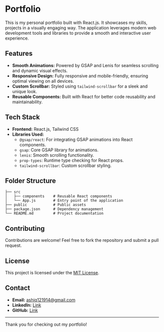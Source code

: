 # Portfolio

This is my personal portfolio built with React.js. It showcases my skills, projects in a visually engaging way. The application leverages modern web development tools and libraries to provide a smooth and interactive user experience.

## Features

- **Smooth Animations:** Powered by GSAP and Lenis for seamless scrolling and dynamic visual effects.
- **Responsive Design:** Fully responsive and mobile-friendly, ensuring optimal viewing on all devices.
- **Custom Scrollbar:** Styled using `tailwind-scrollbar` for a sleek and unique look.
- **Reusable Components:** Built with React for better code reusability and maintainability.

## Tech Stack

- **Frontend:** React.js, Tailwind CSS
- **Libraries Used:**
  - `@gsap/react`: For integrating GSAP animations into React components.
  - `gsap`: Core GSAP library for animations.
  - `lenis`: Smooth scrolling functionality.
  - `prop-types`: Runtime type checking for React props.
  - `tailwind-scrollbar`: Custom scrollbar styling.

## Folder Structure

```
├── src
│   ├── components    # Reusable React components
│   └── App.js        # Entry point of the application
├── public            # Public assets
├── package.json      # Dependency management
└── README.md         # Project documentation
```

## Contributing

Contributions are welcome! Feel free to fork the repository and submit a pull request.

## License

This project is licensed under the [MIT License](LICENSE).

## Contact

- **Email:** ashiq121914@gmail.com
- **LinkedIn:** [Link](https://www.linkedin.com/in/gazi-ashiq-reza/)
- **GitHub:** [Link](https://github.com/Ashiq121914)

---

Thank you for checking out my portfolio!
